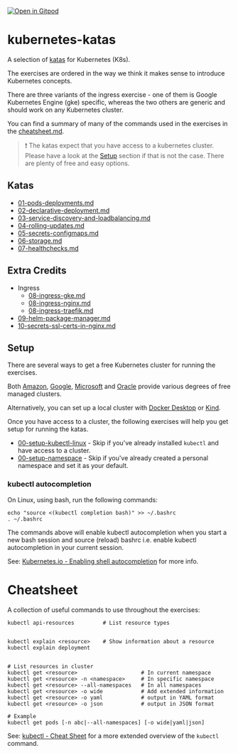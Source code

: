 [![Open in Gitpod](https://gitpod.io/button/open-in-gitpod.svg)][gitpod]
# kubernetes-katas

A selection of [katas][kata-def] for Kubernetes (K8s).

The exercises are ordered in the way we think it makes sense to introduce
Kubernetes concepts.

There are three variants of the ingress exercise - one of them is Google
Kubernetes Engine (gke) specific, whereas the two others are generic and should
work on any Kubernetes cluster.

You can find a summary of many of the commands used in the exercises in the
[cheatsheet.md](cheatsheet.md).

> :exclamation: The katas expect that you have access to a kubernetes cluster.
> Please have a look at the [Setup](#setup) section if that is not the case.
> There are plenty of free and easy options.

## Katas

- [01-pods-deployments.md](01-pods-deployments.md)
- [02-declarative-deployment.md](02-declarative-deployment.md)
- [03-service-discovery-and-loadbalancing.md](03-service-discovery-and-loadbalancing.md)
- [04-rolling-updates.md](04-rolling-updates.md)
- [05-secrets-configmaps.md](05-secrets-configmaps.md)
- [06-storage.md](06-storage.md)
- [07-healthchecks.md](07-healthchecks.md)

## Extra Credits

- Ingress
  - [08-ingress-gke.md](extras/08-ingress-gke.md)
  - [08-ingress-nginx.md](extras/08-ingress-nginx.md)
  - [08-ingress-traefik.md](extras/08-ingress-traefik.md)
- [09-helm-package-manager.md](extras/09-helm-package-manager.md)
- [10-secrets-ssl-certs-in-nginx.md](extras/10-secrets-ssl-certs-in-nginx.md)

## Setup

There are several ways to get a free Kubernetes cluster for running the
exercises.

Both [Amazon][eks], [Google][gke], [Microsoft][aks] and [Oracle][oke] provide
various degrees of free managed clusters.

Alternatively, you can set up a local cluster with [Docker
Desktop][docker-desktop] or [Kind][kind].

Once you have access to a cluster, the following exercises will help you get
setup for running the katas.

- [00-setup-kubectl-linux](exercise_setup/00-setup-kubectl-linux.md) - Skip if
  you've already installed `kubectl` and have access to a cluster.
- [00-setup-namespace](exercise_setup/00-setup-namespace.md) - Skip if you've
  already created a personal namespace and set it as your default.

### kubectl autocompletion

On Linux, using bash, run the following commands:

```shell
echo "source <(kubectl completion bash)" >> ~/.bashrc
. ~/.bashrc
```

The commands above will enable kubectl autocompletion when you start a new bash
session and source (reload) bashrc i.e. enable kubectl autocompletion in your
current session.

See: [Kubernetes.io - Enabling shell autocompletion][autocompletion] for more
info.

# Cheatsheet

A collection of useful commands to use throughout the exercises:

```
kubectl api-resources         # List resource types


kubectl explain <resource>    # Show information about a resource
kubectl explain deployment


# List resources in cluster
kubectl get <resource>                    # In current namespace
kubectl get <resource> -n <namespace>     # In specific namespace
kubectl get <resource> --all-namespaces   # In all namespaces
kubectl get <resource> -o wide            # Add extended information
kubectl get <resource> -o yaml            # output in YAML format
kubectl get <resource> -o json            # output in JSON format

# Example
kubectl get pods [-n abc|--all-namespaces] [-o wide|yaml|json]

```

See:
[kubectl - Cheat Sheet](https://kubernetes.io/docs/reference/kubectl/cheatsheet/)
for a more extended overview of the `kubectl` command.

[gitpod]: https://gitpod.io/#https://github.com/eficode-academy/kubernetes-katas
[kata-def]: https://en.wikipedia.org/wiki/Kata
[eks]: https://aws.amazon.com/ecs/pricing/
[gke]:
  https://cloud.google.com/kubernetes-engine/pricing#cluster_management_fee_and_free_tier
[aks]: https://azure.microsoft.com/en-us/pricing/free-services/
[oke]: https://www.oracle.com/cloud/free/#free-cloud-trial
[docker-desktop]: https://docs.docker.com/desktop/
[kind]: https://kind.sigs.k8s.io/
[autocompletion]:
  https://kubernetes.io/docs/tasks/tools/install-kubectl/#enabling-shell-autocompletion
